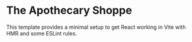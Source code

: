 # The Apothecary Shoppe

This template provides a minimal setup to get React working in Vite with HMR and some ESLint rules.

